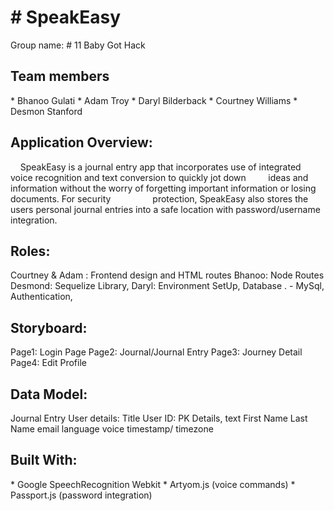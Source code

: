 <h1># SpeakEasy</h1> 
Group name: # 11 Baby Got Hack

<h2> Team members </h2>
      * Bhanoo Gulati
      * Adam Troy
      * Daryl Bilderback
      * Courtney Williams
      * Desmon Stanford
   
<h2>Application Overview:</h2>
      SpeakEasy is a journal entry app that incorporates use of integrated voice recognition and text conversion to quickly jot down         ideas and information without the worry of forgetting important information or losing documents. For security                 protection, SpeakEasy also stores the users personal journal entries into a safe location with password/username               integration.

<h2>Roles:</h2>
      Courtney & Adam : Frontend design and HTML routes
      Bhanoo: Node Routes
      Desmond: Sequelize Library, 
      Daryl: Environment SetUp, Database .  - MySql, Authentication,

    
<h2>Storyboard:</h2>
      Page1: Login Page 
      Page2: Journal/Journal Entry
      Page3: Journey Detail
      Page4: Edit Profile


<h2>Data Model: </h2>                    Journal Entry 
User details:                    Title 
User ID: PK                      Details, text  
First Name
Last Name 
email 
language 
voice
timestamp/ timezone 

<h2> Built With: </h2>
* Google SpeechRecognition Webkit
* Artyom.js (voice commands)
* Passport.js (password integration)




 
